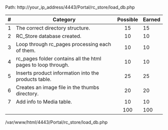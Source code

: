 Path: http://your_ip_address/4443/Portal/rc_store/load_db.php

| # |  Category                                                                                           | Possible | Earned|
|---|-----------------------------------------------------------------------------------------------------|:--------:|:------|
| 1 | The correct directory structure.                                                                    |   15     |   15  |
| 2 | RC_Store database created.                                                                          |   10     |   10  |
| 3 | Loop through rc_pages processing each of them.                                                      |   10     |   10  |
| 4 | rc_pages folder contains all the html pages to loop through.                                        |   10     |   10  |
| 5 | Inserts product information into the products table.                                                |   25     |   25  |
| 6 | Creates an image file in the thumbs directory.                                                      |   20     |   20  |
| 7 | Add info to Media table.                                                                            |   10     |   10  |
|   |                                                                                                     |   100    |  100  |

/var/www/html/4443/Portal/rc_store/load_db.php
